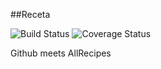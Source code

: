 ##Receta

![Build Status][BS img]
![Coverage Status][CS img]


Github meets AllRecipes


[Build Status]: https://travis-ci.org/Aguynamedsteve/Receta
[Coverage Status]: https://coveralls.io/r/Aguynamedsteve/Receta
[BS img]: https://travis-ci.org/Aguynamedsteve/Receta.png
[CS img]: https://coveralls.io/repos/Aguynamedsteve/Receta/badge.png?branch=master
